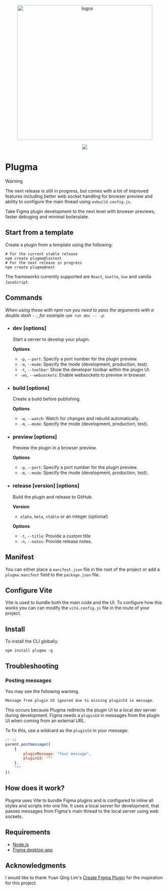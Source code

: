 <p align="center">
  <img width="428" alt="logos" src="https://github.com/gavinmcfarland/plugma/assets/5551/ad6f0a2d-43d5-413d-88f0-4f31374aa148">
</p>

<p align="center">
    <a href="https://www.npmjs.com/package/plugma"><img src="https://img.shields.io/npm/v/plugma.svg"></a>
</p>

# Plugma

> [!WARNING]
> The next release is still in progress, but comes with a lot of improved features including better web socket handling for browser preview and ability to configure the main thread using `esbuild.config.js`.

Take Figma plugin development to the next level with browser previews, faster debuging and minimal boilerplate.

## Start from a template

Create a plugin from a template using the following:

```shell
# For the current stable release
npm create plugma@lastest
# For the next release in progress
npm create plugma@next
```

The frameworks currently supported are `React`, `Svelte`, `Vue` and vanilla `JavaScript`.

<!-- ## Create plugin from template

```shell
npm create plugma@latest
```

Follow the on-screen instructions.

Currently, the only framework supported is `Svelte`. -->

## Commands

_When using these with npm run you need to pass the arguments with a double dash `--`, for example `npm run dev -- -p`._

<!-- ### `plugma init`

Follow the on-screen instructions to create a plugin from a template.

Currently, the only framework supported is `Svelte`. -->

-   ### dev [options]

    Start a server to develop your plugin.

    **Options**

    -   `-p`, `--port`: Specify a port number for the plugin preview.
    -   `-m`, `--mode`: Specify the mode (development, production, test).
    -   `-t`, `--toolbar`: Show the developer toolbar within the plugin UI.
    -   `-ws`, `--websockets`: Enable websockets to preview in browser.

-   ### build [options]

    Create a build before publishing.

    **Options**

    -   `-w`, `--watch`: Watch for changes and rebuild automatically.
    -   `-m`, `--mode`: Specify the mode (development, production, test).

-   ### preview [options]

    Preview the plugin in a browser preview.

    **Options**

    -   `-p`, `--port`: Specify a port number for the plugin preview.
    -   `-m`, `--mode`: Specify the mode (development, production, test).

-   ### release [version] [options]

    Build the plugin and release to GitHub.

    **Version**

    -   `alpha`, `beta`, `stable` or an integer (optional)

    **Options**

    -   `-t`, `--title`: Provide a custom title
    -   `-n`, `--notes`: Provide release notes.

<!-- ## Folder structure

Depending on which framework you choose, the files might vary slightly, but the file structure will remain the same.

- `dist` The dist folder is where the outputted plugin code is built. When importing a plugin in Figma, select the `manifest.json` file from this folder.

- `src` All of the source files required for your plugin.

  - `src/main.ts` This file interacts with Figma's Plugin API
  - `src/ui.ts` This file mounts the UI
  - `src/App.jsx` This file contains your UI markup (mandatory for some frameworks)

- `vite.config.ts` Because Plugma uses Vite for bundling, it gives you access to all of Vite's plugins.

- `package.json` Contains the name of our plugin and Figma manifest details in the `plugma.manifest` field. -->

<!-- ## Plugin Folder Structure

Your plugin project will look something like this.

Depending on which framework you choose, the files might vary slightly, but the file structure will remain the same.

- `dist` The dist folder is where the outputted plugin code is built. When importing a plugin in Figma, select the `manifest.json` file from this folder.

- `src` All of the source files required for your plugin.

  - `main.ts` This file interacts with Figma's Plugin API
  - `ui.ts` This file mounts the UI
  - `App.jsx` This file contains your UI markup (mandatory for some frameworks)

- `vite.config.ts` Because Plugma uses Vite for bundling, it gives you access to all of Vite's plugins.

- `package.json` Contains the name of our plugin and Figma manifest details in the `plugma.manifest` field. -->

## Manifest

You can either place a `manifest.json` file in the root of the project or add a `plugma.manifest` field to the `package.json` file.

## Configure Vite

Vite is used to bundle both the main code and the UI. To configure how this works you can can modify the `vite.config.js` file in the route of your project.

<!-- ```jsonc
// package.json
{
  //...

  "plugma": {
    "manifest": {
      "main": "src/main.js",
      "ui": "src/ui.js"
    }
  }
}
``` -->

## Install

To install the CLI globally.

```
npm install plugma -g
```

## Troubleshooting

### Posting messages

You may see the following warning.

```shell
Message from plugin UI ignored due to missing pluginId in message.
```

This occurs because Plugma redirects the plugin UI to a local dev server during development. Figma needs a `pluginId` in messages from the plugin UI when coming from an external URL.

To fix this, use a wildcard as the `pluginId` in your message:

```js
// ui
parent.postmessage({
    {
        pluginMessage: "Your message",
        pluginId: "*"
    },
    "*"
})
```

## How does it work?

Plugma uses Vite to bundle Figma plugins and is configured to inline all styles and scripts into one file. It uses a local server for development, that passes messages from Figma's main thread to the local server using web sockets.

## Requirements

-   [Node.js](https://nodejs.org/en)
-   [Figma desktop app](https://www.figma.com/downloads/)

## Acknowledgments

I would like to thank Yuan Qing Lim's [Create Figma Plugin](https://yuanqing.github.io/create-figma-plugin/) for the inspiration for this project.
